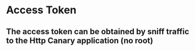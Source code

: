 # Access Token
The access token can be obtained by sniff traffic to the Http Canary application (no root)
![]()
---
